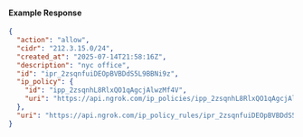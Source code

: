 <!-- Code generated for API Clients. DO NOT EDIT. -->

#### Example Response

```json
{
  "action": "allow",
  "cidr": "212.3.15.0/24",
  "created_at": "2025-07-14T21:58:16Z",
  "description": "nyc office",
  "id": "ipr_2zsqnfuiDEOpBVBDdS5L9BBNi9z",
  "ip_policy": {
    "id": "ipp_2zsqnhL8RlxQO1qAgcjAlwzMf4V",
    "uri": "https://api.ngrok.com/ip_policies/ipp_2zsqnhL8RlxQO1qAgcjAlwzMf4V"
  },
  "uri": "https://api.ngrok.com/ip_policy_rules/ipr_2zsqnfuiDEOpBVBDdS5L9BBNi9z"
}
```
